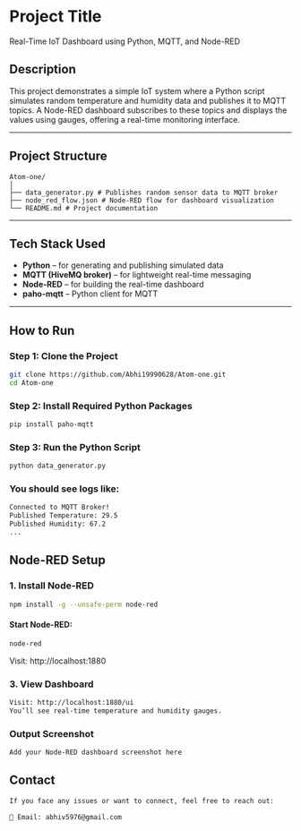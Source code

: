 # Project Title

Real-Time IoT Dashboard using Python, MQTT, and Node-RED

## Description

This project demonstrates a simple IoT system where a Python script simulates random temperature and humidity data and publishes it to MQTT topics. A Node-RED dashboard subscribes to these topics and displays the values using gauges, offering a real-time monitoring interface.

---

## Project Structure
```
Atom-one/
│
├── data_generator.py # Publishes random sensor data to MQTT broker
├── node_red_flow.json # Node-RED flow for dashboard visualization
└── README.md # Project documentation
```

---

## Tech Stack Used

- **Python** – for generating and publishing simulated data
- **MQTT (HiveMQ broker)** – for lightweight real-time messaging
- **Node-RED** – for building the real-time dashboard
- **paho-mqtt** – Python client for MQTT

---

## How to Run

### Step 1: Clone the Project

```bash
git clone https://github.com/Abhi19990628/Atom-one.git
cd Atom-one
```

### Step 2: Install Required Python Packages

```bash
pip install paho-mqtt
```

### Step 3: Run the Python Script

```bash
python data_generator.py
```

### You should see logs like:
```bash
Connected to MQTT Broker!
Published Temperature: 29.5
Published Humidity: 67.2
...
```

## Node-RED Setup

### 1. Install Node-RED
```bash
npm install -g --unsafe-perm node-red
```

#### Start Node-RED:
```bash
node-red
```
Visit: http://localhost:1880

### 3. View Dashboard
```bash
Visit: http://localhost:1880/ui
You’ll see real-time temperature and humidity gauges.
```

### Output Screenshot
```bash
Add your Node-RED dashboard screenshot here 
```

## Contact
```bash 
If you face any issues or want to connect, feel free to reach out:

📧 Email: abhiv5976@gmail.com

```


